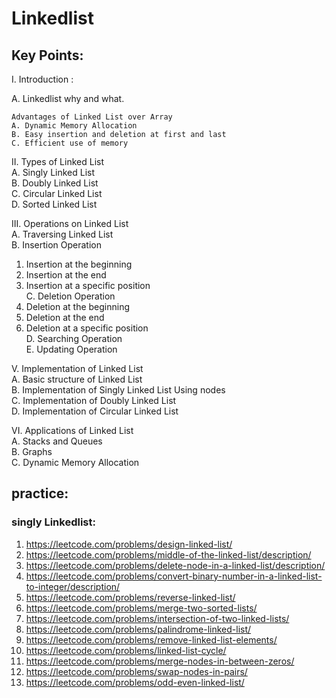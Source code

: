 
# Linkedlist

## Key Points:
I. Introduction :

A. Linkedlist why and what. 

	Advantages of Linked List over Array  
	A. Dynamic Memory Allocation  
	B. Easy insertion and deletion at first and last 
	C. Efficient use of memory  


II. Types of Linked List  
A. Singly Linked List  
B. Doubly Linked List  
C. Circular Linked List  
D. Sorted Linked List

III. Operations on Linked List  
A. Traversing Linked List  
B. Insertion Operation  
1. Insertion at the beginning  
2. Insertion at the end  
3. Insertion at a specific position  
C. Deletion Operation  
1. Deletion at the beginning  
2. Deletion at the end  
3. Deletion at a specific position  
D. Searching Operation  
E. Updating Operation



V. Implementation of Linked List  
A. Basic structure of Linked List  
B. Implementation of Singly Linked List  Using nodes  
C. Implementation of Doubly Linked List  
D. Implementation of Circular Linked List

VI. Applications of Linked List  
A. Stacks and Queues  
B. Graphs  
C. Dynamic Memory Allocation





## practice:

### singly Linkedlist:
1. https://leetcode.com/problems/design-linked-list/
2. https://leetcode.com/problems/middle-of-the-linked-list/description/
3. https://leetcode.com/problems/delete-node-in-a-linked-list/description/
4. https://leetcode.com/problems/convert-binary-number-in-a-linked-list-to-integer/description/
5. https://leetcode.com/problems/reverse-linked-list/
6. https://leetcode.com/problems/merge-two-sorted-lists/
7. https://leetcode.com/problems/intersection-of-two-linked-lists/
8. https://leetcode.com/problems/palindrome-linked-list/
9. https://leetcode.com/problems/remove-linked-list-elements/
10. https://leetcode.com/problems/linked-list-cycle/
11. https://leetcode.com/problems/merge-nodes-in-between-zeros/
12. https://leetcode.com/problems/swap-nodes-in-pairs/
13. https://leetcode.com/problems/odd-even-linked-list/